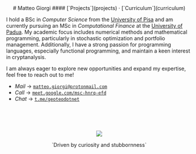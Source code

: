 <style>
h4 { margin-top: -1rem; }
</style>




<center>
# Matteo Giorgi
#### [`Projects`](projects) · [`Curriculum`](curriculum)
</center>




I hold a BSc in *Computer Science* from the [University of Pisa](https://www.unipi.it/index.php/english) and am currently pursuing an MSc in *Computational Finance* at the [University of Padua](https://www.unipd.it/en). My academic focus includes numerical methods and mathematical programming, particularly in stochastic optimization and portfolio management. Additionally, I have a strong passion for programming languages, especially functional programming, and maintain a keen interest in cryptanalysis.

I am always eager to explore new opportunities and expand my expertise, feel free to reach out to me!

- *Mail* → [`matteo.giorgi@protonmail.com`](mailto:matteo.giorgi@protonmail.com)
- *Call* → [`meet.google.com/msc-hnrq-efd`](https://meet.google.com/msc-hnrq-efd)
- *Chat* → [`t.me/geoteodotnet`](https://t.me/geoteodotnet)




<center><img class="img-scale" style="margin-top: 4rem;" src="hare.png"></center>
<p style="text-align: center; margin-bottom: -4rem;">`Driven by curiosity and stubbornness`</p>
